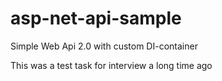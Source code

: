 # asp-net-api-sample
Simple Web Api 2.0 with custom DI-container

This was a test task for interview a long time ago
